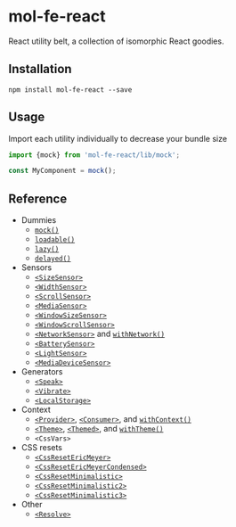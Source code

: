 # mol-fe-react

React utility belt, a collection of isomorphic React goodies.

## Installation

```shell
npm install mol-fe-react --save
```

## Usage

Import each utility individually to decrease your bundle size

```js
import {mock} from 'mol-fe-react/lib/mock';

const MyComponent = mock();
```

## Reference

  - Dummies
     - [`mock()`](./docs/mock.md)
     - [`loadable()`](./docs/loadable.md)
     - [`lazy()`](./docs/lazy.md)
     - [`delayed()`](./docs/delayed.md)
  - Sensors
     - [`<SizeSensor>`](./docs/SizeSensor.md)
     - [`<WidthSensor>`](./docs/WidthSensor.md)
     - [`<ScrollSensor>`](./docs/ScrollSensor.md)
     - [`<MediaSensor>`](./docs/MediaSensor.md)
     - [`<WindowSizeSensor>`](./docs/WindowSizeSensor.md)
     - [`<WindowScrollSensor>`](./docs/WindowScrollSensor.md)
     - [`<NetworkSensor>`](./docs/NetworkSensor.md) and [`withNetwork()`](./docs/NetworkSensor.md#withnetwork)
     - [`<BatterySensor>`](./docs/BatterySensor.md)
     - [`<LightSensor>`](./docs/LightSensor.md)
     - [`<MediaDeviceSensor>`](./docs/MediaDeviceSensor.md)
  - Generators
     - [`<Speak>`](./docs/Speak.md)
     - [`<Vibrate>`](./docs/Vibrate.md)
     - [`<LocalStorage>`](./docs/LocalStorage.md)
  - Context
     - [`<Provider>`](./docs/context.md#provider), [`<Consumer>`](./docs/context.md#consumer), and [`withContext()`](./docs/context.md#withcontext)
     - [`<Theme>`](./docs/theme.md#theme), [`<Themed>`](./docs/theme.md#themed), and [`withTheme()`](./docs/theme.md#withtheme)
     - `<CssVars>`
  - CSS resets
     - [`<CssResetEricMeyer>`](./docs/reset/CssResetEricMeyer.md)
     - [`<CssResetEricMeyerCondensed>`](./docs/reset/CssResetEricMeyerCondensed.md)
     - [`<CssResetMinimalistic>`](./docs/reset/CssResetMinimalistic.md)
     - [`<CssResetMinimalistic2>`](./docs/reset/CssResetMinimalistic2.md)
     - [`<CssResetMinimalistic3>`](./docs/reset/CssResetMinimalistic3.md)
  - Other
     - [`<Resolve>`](./docs/Resolve.md)
